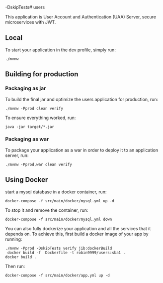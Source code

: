 -DskipTests# users

This application is User Account and Authentication (UAA) Server,  secure microservices with JWT.


## Local

To start your application in the dev profile, simply run:

    ./mvnw



## Building for production

### Packaging as jar

To build the final jar and optimize the users application for production, run:

    ./mvnw -Pprod clean verify

To ensure everything worked, run:

    java -jar target/*.jar

### Packaging as war

To package your application as a war in order to deploy it to an application server, run:

    ./mvnw -Pprod,war clean verify

## Using Docker  

 start a mysql database in a docker container, run:

    docker-compose -f src/main/docker/mysql.yml up -d

To stop it and remove the container, run:

    docker-compose -f src/main/docker/mysql.yml down

You can also fully dockerize your application and all the services that it depends on.
To achieve this, first build a docker image of your app by running:

    ./mvnw -Pprod -DskipTests verify jib:dockerBuild
     docker build -f  Dockerfile -t robin9999/users:sba1 .
    docker build .

Then run:

    docker-compose -f src/main/docker/app.yml up -d



